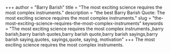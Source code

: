 +++
author = "Barry Barish"
title = "The most exciting science requires the most complex instruments."
description = "the best Barry Barish Quote: The most exciting science requires the most complex instruments."
slug = "the-most-exciting-science-requires-the-most-complex-instruments"
keywords = "The most exciting science requires the most complex instruments.,barry barish,barry barish quotes,barry barish quote,barry barish sayings,barry barish saying,quotes, sayings,quote, saying, motivation"
+++
The most exciting science requires the most complex instruments.
